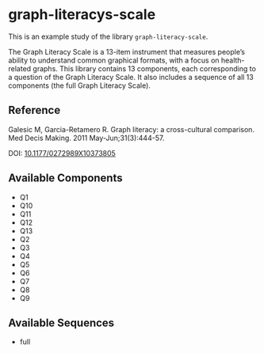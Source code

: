 
# graph-literacys-scale



This is an example study of the library `graph-literacy-scale`.

The Graph Literacy Scale is a 13-item instrument that measures people’s ability to understand common graphical formats, with a focus on health-related graphs. This library contains 13 components, each corresponding to a question of the Graph Literacy Scale. It also includes a sequence of all 13 components (the full Graph Literacy Scale).

## Reference

Galesic M, Garcia-Retamero R. Graph literacy: a cross-cultural comparison. Med Decis Making. 2011 May-Jun;31(3):444-57.

DOI: [10.1177/0272989X10373805](https://dx.doi.org/10.1177/0272989X10373805)



## Available Components

- Q1
- Q10
- Q11
- Q12
- Q13
- Q2
- Q3
- Q4
- Q5
- Q6
- Q7
- Q8
- Q9

## Available Sequences

- full



